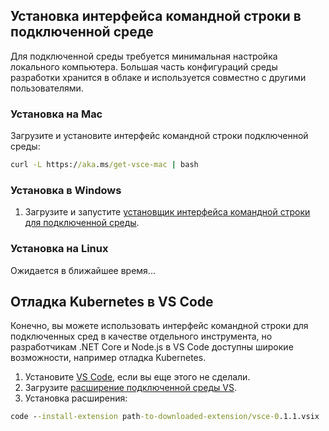 ## <a name="install-the-connected-environment-cli"></a>Установка интерфейса командной строки в подключенной среде
Для подключенной среды требуется минимальная настройка локального компьютера. Большая часть конфигураций среды разработки хранится в облаке и используется совместно с другими пользователями.

### <a name="install-on-mac"></a>Установка на Mac
Загрузите и установите интерфейс командной строки подключенной среды:
```cmd
curl -L https://aka.ms/get-vsce-mac | bash
```

### <a name="install-on-windows"></a>Установка в Windows
1. Загрузите и запустите [установщик интерфейса командной строки для подключенной среды](https://aka.ms/get-vsce-windows). 

### <a name="install-on-linux"></a>Установка на Linux
Ожидается в ближайшее время...

## <a name="get-kubernetes-debugging-for-vs-code"></a>Отладка Kubernetes в VS Code
Конечно, вы можете использовать интерфейс командной строки для подключенных сред в качестве отдельного инструмента, но разработчикам .NET Core и Node.js в VS Code доступны широкие возможности, например отладка Kubernetes.

1. Установите [VS Code](https://code.visualstudio.com/Download), если вы еще этого не сделали.
1. Загрузите [расширение подключенной среды VS](https://aka.ms/get-vsce-code).
1. Установка расширения: 

```cmd
code --install-extension path-to-downloaded-extension/vsce-0.1.1.vsix
```
